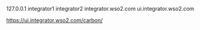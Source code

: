 127.0.0.1 integrator1 integrator2 integrator.wso2.com ui.integrator.wso2.com

https://ui.integrator.wso2.com/carbon/
